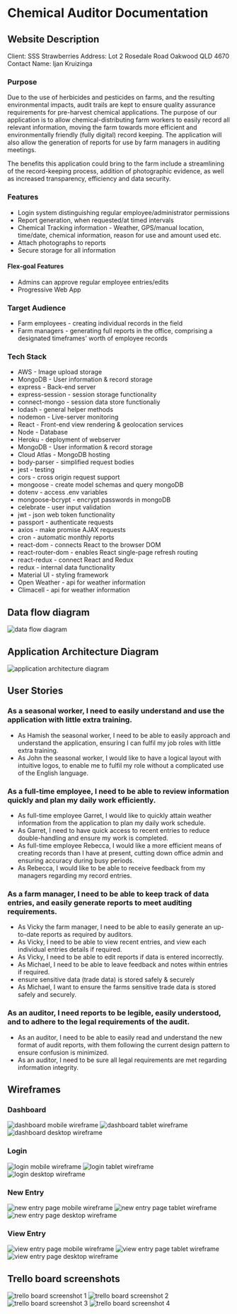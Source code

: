 # Chemical Auditor Documentation

## Website Description

Client: SSS Strawberries
Address: Lot 2 Rosedale Road Oakwood QLD 4670
Contact Name: Ijan Kruizinga

### Purpose

Due to the use of herbicides and pesticides on farms, and the resulting environmental impacts, audit trails are kept to ensure quality assurance requirements for pre-harvest chemical applications. The purpose of our application is to allow chemical-distributing farm workers to easily record all relevant information, moving the farm towards more efficient and environmentally friendly (fully digital) record keeping. The application will also allow the generation of reports for use by farm managers in auditing meetings.

The benefits this application could bring to the farm include a streamlining of the record-keeping process, addition of photographic evidence, as well as increased transparency, efficiency and data security.

### Features

- Login system distinguishing regular employee/administrator permissions
- Report generation, when requested/at timed intervals
- Chemical Tracking information - Weather, GPS/manual location, time/date, chemical information, reason for use and amount used etc.
- Attach photographs to reports
- Secure storage for all information

#### Flex-goal Features

  - Admins can approve regular employee entries/edits
  - Progressive Web App

### Target Audience

- Farm employees - creating individual records in the field
- Farm managers - generating full reports in the office, comprising a designated timeframes' worth of employee records

### Tech Stack

- AWS - Image upload storage
- MongoDB - User information & record storage
- express - Back-end server
- express-session - session storage functionality
- connect-mongo - session data store functionaliy
- lodash - general helper methods
- nodemon - Live-server monitoring
- React - Front-end view rendering & geolocation services
- Node - Database
- Heroku - deployment of webserver
- MongoDB - User information & record storage
- Cloud Atlas - MongoDB hosting
- body-parser - simplified request bodies
- jest - testing
- cors - cross origin request support
- mongoose - create model schemas and query mongoDB
- dotenv - access .env variables
- mongoose-bcrypt - encrypt passwords in mongoDB
- celebrate - user input validation
- jwt - json web token functionality
- passport - authenticate requests
- axios - make promise AJAX requests
- cron - automatic monthly reports
- react-dom - connects React to the browser DOM
- react-router-dom - enables React single-page refresh routing
- react-redux - connect React and Redux
- redux - internal data functionality
- Material UI - styling framework
- Open Weather - api for weather information
- Climacell - api for weather information

## Data flow diagram

![data flow diagram](./Data_Flow.png)

## Application Architecture Diagram

![application architecture diagram](./Application_Architecture_Diagram.png)

## User Stories

### As a seasonal worker, I need to easily understand and use the application with little extra training.

- As Hamish the seasonal worker, I need to be able to easily approach and understand the application, ensuring I can fulfil my job roles with little extra training.
- As John the seasonal worker, I would like to have a logical layout with intuitive logos, to enable me to fulfil my role without a complicated use of the English language.

### As a full-time employee, I need to be able to review information quickly and plan my daily work efficiently.

- As full-time employee Garret, I would like to quickly attain weather information from the application to plan my daily work schedule.
- As Garret, I need to have quick access to recent entries to reduce double-handling and ensure my work is completed.
- As full-time employee Rebecca, I would like a more efficient means of creating records than I have at present, cutting down office admin and ensuring accuracy during busy periods.
- As Rebecca, I would like to be able to receive feedback from my managers regarding my record entries.

### As a farm manager, I need to be able to keep track of data entries, and easily generate reports to meet auditing requirements.

- As Vicky the farm manager, I need to be able to easily generate an up-to-date reports as required by auditors.
- As Vicky, I need to be able to view recent entries, and view each individual entries details if required.
- As Vicky, I need to be able to edit reports if data is entered incorrectly.
- As Michael, I need to be able to leave feedback and notes within entries if required.
- ensure sensitive data (trade data) is stored safely & securely
- As Michael, I want to ensure the farms sensitive trade data is stored safely and securely.

### As an auditor, I need reports to be legible, easily understood, and to adhere to the legal requirements of the audit.

- As an auditor, I need to be able to easily read and understand the new format of audit reports, with them following the current design pattern to ensure confusion is minimized.
- As an auditor, I need to be sure all legal requirements are met regarding information integrity.

## Wireframes

### Dashboard

![dashboard mobile wireframe](./Wireframes/dashboard-mobile.png)
![dashboard tablet wireframe](./Wireframes/dashboard-tablet.png)
![dashboard desktop wireframe](./Wireframes/dashboard-desk.png)

### Login

![login mobile wireframe](./Wireframes/login-mobile.png)
![login tablet wireframe](./Wireframes/login-tablet.png)
![login desktop wireframe](./Wireframes/login-desk.png)

### New Entry

![new entry page mobile wireframe](./Wireframes/newEntry-mobile.png)
![new entry page tablet wireframe](./Wireframes/newEntry-tablet.png)
![new entry page desktop wireframe](./Wireframes/newEntry-desk.png)

### View Entry

![view entry page mobile wireframe](./Wireframes/viewEntry-mobile.png)
![view entry page tablet wireframe](./Wireframes/viewEntry-tablet.png)
![view entry page desktop wireframe](./Wireframes/viewEntry-desk.png)

## Trello board screenshots

![trello board screenshot 1](./Screenshots/1.PNG)
![trello board screenshot 2](./Screenshots/2.PNG)
![trello board screenshot 3](./Screenshots/3.PNG)
![trello board screenshot 4](./Screenshots/4.PNG)